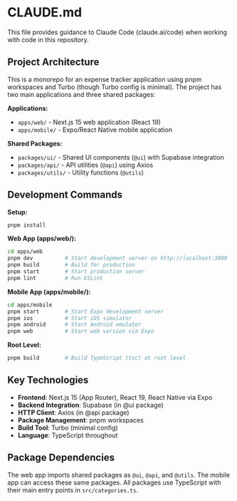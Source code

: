 # CLAUDE.md

This file provides guidance to Claude Code (claude.ai/code) when working with code in this repository.

## Project Architecture

This is a monorepo for an expense tracker application using pnpm workspaces and Turbo (though Turbo config is minimal). The project has two main applications and three shared packages:

**Applications:**
- `apps/web/` - Next.js 15 web application (React 19) 
- `apps/mobile/` - Expo/React Native mobile application

**Shared Packages:**
- `packages/ui/` - Shared UI components (`@ui`) with Supabase integration
- `packages/api/` - API utilities (`@api`) using Axios
- `packages/utils/` - Utility functions (`@utils`)

## Development Commands

**Setup:**
```bash
pnpm install
```

**Web App (apps/web/):**
```bash
cd apps/web
pnpm dev          # Start development server on http://localhost:3000
pnpm build        # Build for production
pnpm start        # Start production server
pnpm lint         # Run ESLint
```

**Mobile App (apps/mobile/):**
```bash
cd apps/mobile
pnpm start        # Start Expo development server
pnpm ios          # Start iOS simulator
pnpm android      # Start Android emulator
pnpm web          # Start web version via Expo
```

**Root Level:**
```bash
pnpm build        # Build TypeScript (tsc) at root level
```

## Key Technologies

- **Frontend**: Next.js 15 (App Router), React 19, React Native via Expo
- **Backend Integration**: Supabase (in @ui package)
- **HTTP Client**: Axios (in @api package)
- **Package Management**: pnpm workspaces
- **Build Tool**: Turbo (minimal config)
- **Language**: TypeScript throughout

## Package Dependencies

The web app imports shared packages as `@ui`, `@api`, and `@utils`. The mobile app can access these same packages. All packages use TypeScript with their main entry points in `src/categories.ts`.
